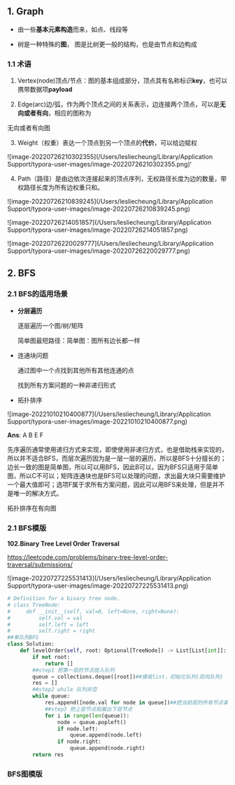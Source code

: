 ## 1. Graph 

- 由一些**基本元素构造**而来，如点、线段等

- 树是一种特殊的**图**， 图是比树更一般的结构，也是由节点和边构成

  

### 1.1 术语

1. Vertex(node)顶点/节点：图的基本组成部分，顶点具有名称标识**key**，也可以携带数据项**payload**

2. Edge(arc)边/弧，作为两个顶点之间的关系表示，边连接两个顶点，可以是**无向或者有向**，相应的图称为

无向或者有向图

3. Weight（权重）表达一个顶点到另一个顶点的**代价**，可以给边赋权

![image-20220726210302355](/Users/lesliecheung/Library/Application Support/typora-user-images/image-20220726210302355.png)‘

4. Path（路径）是由边依次连接起来的顶点序列，无权路径长度为边的数量，带权路径长度为所有边权重只和。

![image-20220726210839245](/Users/lesliecheung/Library/Application Support/typora-user-images/image-20220726210839245.png)

![image-20220726214051857](/Users/lesliecheung/Library/Application Support/typora-user-images/image-20220726214051857.png)

![image-20220726220029777](/Users/lesliecheung/Library/Application Support/typora-user-images/image-20220726220029777.png)



## 2. BFS

### 2.1 BFS的适用场景

- **分层遍历**

  逐层遍历一个图/树/矩阵

  简单图最短路径：简单图：图所有边长都一样

- 连通块问题

  通过图中一个点找到其他所有其他连通的点

  找到所有方案问题的一种非递归形式

- 拓扑排序



![image-20221010210400877](/Users/lesliecheung/Library/Application Support/typora-user-images/image-20221010210400877.png)



**Ans**: A B E F

先序遍历通常使用递归方式来实现，即使使用非递归方式，也是借助栈来实现的，所以并不适合BFS，而层次遍历因为是一层一层的遍历，所以是BFS十分擅长的；边长一致的图是简单图，所以可以用BFS，因此B可以，因为BFS只适用于简单图，所以C不可以；矩阵连通块也是BFS可以处理的问题，求出最大块只需要维护一个最大值即可；选项F属于求所有方案问题，因此可以用BFS来处理，但是并不是唯一的解决方式。



拓扑排序在有向图



### 2.1 BFS模版



**102.Binary Tree Level Order Traversal**

https://leetcode.com/problems/binary-tree-level-order-traversal/submissions/

![image-20220727225531413](/Users/lesliecheung/Library/Application Support/typora-user-images/image-20220727225531413.png)



```python
# Definition for a binary tree node.
# class TreeNode:
#     def __init__(self, val=0, left=None, right=None):
#         self.val = val
#         self.left = left
#         self.right = right
##单队列BFS
class Solution:
    def levelOrder(self, root: Optional[TreeNode]) -> List[List[int]]:
        if not root:
            return []
        ##step1 把第一层的节点放入队列
        queue = collections.deque([root])##接收list，初始化队列(双向队列)
        res = []
        ##step2 while 队列非空
        while queue:
            res.append([node.val for node in queue])##把当前层的所有节点拿出来，把value拿出来生成list
            ##step3 把上层节点拓展出下层节点
            for i in range(len(queue)):
                node = queue.popleft()
                if node.left:
                    queue.append(node.left)
                if node.right:
                    queue.append(node.right)
        return res
```

### BFS图模版

```python

```

